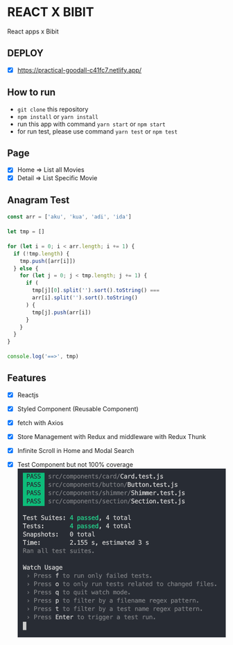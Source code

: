 # REACT X BIBIT
React apps x Bibit

## DEPLOY
- [x] https://practical-goodall-c41fc7.netlify.app/

## How to run
 - `git clone` this repository
 - `npm install` or `yarn install`  
 - run this app with command `yarn start` or `npm start`
 - for run test, please use command `yarn test` or `npm test`

## Page
 - [x] Home => List all Movies 
 - [x] Detail => List Specific Movie

## Anagram Test

```js
const arr = ['aku', 'kua', 'adi', 'ida']

let tmp = []

for (let i = 0; i < arr.length; i += 1) {
  if (!tmp.length) {
    tmp.push([arr[i]])
  } else {
    for (let j = 0; j < tmp.length; j += 1) {
      if (
        tmp[j][0].split('').sort().toString() ===
        arr[i].split('').sort().toString()
      ) {
        tmp[j].push(arr[i])
      }
    }
  }
}

console.log('==>', tmp)

```

 ## Features
 - [x] Reactjs 
 - [x] Styled Component (Reusable Component)
 - [x] fetch with Axios
 - [x] Store Management with Redux and middleware with Redux Thunk
 - [x] Infinite Scroll in Home and Modal Search
 - [x] Test Component but not 100% coverage
 ![test coverage](https://raw.githubusercontent.com/pace11/react-x-bibit/master/src/assets/test-coverage.png)




